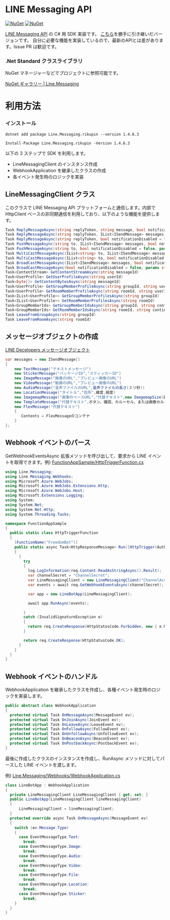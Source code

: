 # LINE Messaging API

[![NuGet](https://img.shields.io/nuget/v/Line.Messaging.rikupin.svg)](https://www.nuget.org/packages/Line.Messaging.rikupin)
[![NuGet](https://img.shields.io/nuget/dt/Line.Messaging.rikupin.svg)](https://www.nuget.org/packages/Line.Messaging.rikupin)

[LINE Messaging API](https://developers.line.biz/ja/services/messaging-api/) の C# 用 SDK 実装です。
[こちら](https://github.com/pierre3/LineMessagingApi)を勝手に引き継いだバージョンです。
自分に必要な機能を実装しているので、最新のAPIとは差があります。Issue PR は歓迎です。

### .Net Standard クラスライブラリ   
NuGet マネージャーなどでプロジェクトに参照可能です。

[NuGet ギャラリー | Line.Messaging](https://www.nuget.org/packages/Line.Messaging.rikupin/)  

# 利用方法
### インストール
```
dotnet add package Line.Messaging.rikupin --version 1.4.6.3
```
```
Install-Package Line.Messaging.rikupin -Version 1.4.6.3
```
以下の 3 ステップで SDK を利用します。
  - LineMessagingClient のインスタンス作成
  - WebhookApplication を継承したクラスの作成
  - 各イベント発生時のロジックを実装

## LineMessagingClient クラス

このクラスで LINE Messaging API プラットフォームと通信します。内部で HttpClient ベースの非同期通信を利用しており、以下のような機能を提供します。
```cs
Task ReplyMessageAsync(string replyToken, string message, bool notificationDisabled = false)
Task ReplyMessageAsync(string replyToken, IList<ISendMessage> messages, bool notificationDisabled = false)
Task ReplyMessageAsync(string replyToken, bool notificationDisabled = false, params string[] messages)
Task PushMessageAsync(string to, IList<ISendMessage> messages, bool notificationDisabled = false)
Task PushMessageAsync(string to, bool notificationDisabled = false, params string[] messages)
Task MultiCastMessageAsync(IList<string> to, IList<ISendMessage> messages, bool notificationDisabled = false)
Task MultiCastMessageAsync(IList<string> to, bool notificationDisabled = false, params string[] messages)
Task BroadCastMessageAsync(IList<ISendMessage> messages, bool notificationDisabled = false)
Task BroadCastMessageAsync(bool notificationDisabled = false, params string[] messages)
Task<ContentStream> GetContentStreamAsync(string messageId)
Task<UserProfile> GetUserProfileAsync(string userId)
Task<byte[]> GetContentBytesAsync(string messageId)
Task<UserProfile> GetGroupMemberProfileAsync(string groupId, string userId)
Task<UserProfile> GetRoomMemberProfileAsync(string roomId, string userId)
Task<IList<UserProfile>> GetGroupMemberProfilesAsync(string groupId)
Task<IList<UserProfile>> GetRoomMemberProfilesAsync(string roomId)
Task<GroupMemberIds> GetGroupMemberIdsAsync(string groupId, string continuationToken)
Task<GroupMemberIds> GetRoomMemberIdsAsync(string roomId, string continuationToken = null)
Task LeaveFromGroupAsync(string groupId)
Task LeaveFromRoomAsync(string roomId)
```

## メッセージオブジェクトの作成
[LINE Decelopers メッセージオブジェクト](https://developers.line.biz/ja/reference/messaging-api/#message-objects)

```cs
var messages = new ISendMessage[]
{
    new TextMessage("テキストメッセージ")
    new StickerMessage("パッケージID","スティッカーID")
    new ImageMessage("画像のURL","プレビュー画像のURL")
    new VideoMessage("動画のURL","プレビュー画像のURL")
    new AudioMessage("音声ファイルのURL",音声ファイルの長さ(ミリ秒))
    new LocationMessage("タイトル","住所",緯度,経度)
    new ImagemapMessage("画像のベースURL","代替テキスト",new ImagemapSize(基本画像の幅,高さ),アクションオブジェクト)
    new TemplateMessage("代替テキスト",ボタン、確認、カルーセル、または画像カルーセルオブジェクト)
    new FlexMessage("代替テキスト")
    {
       Contents = FlexMessageのコンテナ
    }
};
```



## Webhook イベントのパース
GetWebhookEventsAsync 拡張メソッドを呼び出して、要求から LINE イベントを取得できます。例) [FunctionAppSample/HttpTriggerFunction.cs](https://github.com/rikupin1105/LineMessagingApi/blob/master/FunctionAppSample/HttpTriggerFunction.cs) 

```cs
using Line.Messaging;
using Line.Messaging.Webhooks;
using Microsoft.Azure.WebJobs;
using Microsoft.Azure.WebJobs.Extensions.Http;
using Microsoft.Azure.WebJobs.Host;
using Microsoft.Extensions.Logging;
using System;
using System.Net;
using System.Net.Http;
using System.Threading.Tasks;

namespace FunctionAppSample
{
  public static class HttpTriggerFunction
  {
    [FunctionName("FreedomBot")]
    public static async Task<HttpResponseMessage> Run([HttpTrigger(AuthorizationLevel.Anonymous, "post", Route = null)]HttpRequestMessage req, ILogger log)
    {
      {
        try
        {
          log.LogInformation(req.Content.ReadAsStringAsync().Result);
          var channelSecret = "ChannelSecret";
          var LineMessagingClient = new LineMessagingClient("ChannelAccessToken");
          var events = await req.GetWebhookEventsAsync(channelSecret);

          var app = new LineBotApp(LineMessagingClient);

          await app.RunAsync(events);

        }
        catch (InvalidSignatureException e)
        {
          return req.CreateResponse(HttpStatusCode.Forbidden, new { e.Message });
        }

        return req.CreateResponse(HttpStatusCode.OK);
      }
    }
  }
}
```
## Webhook イベントのハンドル
WebhookApplication を継承したクラスを作成し、各種イベント発生時のロジックを実装します。

```cs
public abstract class WebhookApplication
{
  protected virtual Task OnMessageAsync(MessageEvent ev);
  protected virtual Task OnJoinAsync(JoinEvent ev);
  protected virtual Task OnLeaveAsync(LeaveEvent ev);
  protected virtual Task OnFollowAsync(FollowEvent ev);
  protected virtual Task OnUnfollowAsync(UnfollowEvent ev);
  protected virtual Task OnBeaconAsync(BeaconEvent ev);
  protected virtual Task OnPostbackAsync(PostbackEvent ev);
}

```

最後に作成したクラスのインスタンスを作成し、RunAsync メソッドに対してパースした LINE イベントを渡します。

例) [Line.Messaging/Webhooks/WebhookApplication.cs](https://github.com/rikupin1105/LineMessagingApi/blob/master/Line.Messaging/Webhooks/WebhookApplication.cs) 




```cs
class LineBotApp : WebhookApplication
{
  private LineMessagingClient LineMessagingClient { get; set; }
  public LineBotApp(LineMessagingClient lineMessagingClient)
  {
      LineMessagingClient = lineMessagingClient;
  }
  protected override async Task OnMessageAsync(MessageEvent ev)
  {
    switch (ev.Message.Type)
    {
      case EventMessageType.Text:
        break;
      case EventMessageType.Image:
        break;
      case EventMessageType.Audio:
        break;
      case EventMessageType.Video:
        break;
      case EventMessageType.File:
        break;
      case EventMessageType.Location:
        break;
      case EventMessageType.Sticker:
        break;
    }
  }
}
```
